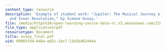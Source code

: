 ```yaml
---
content_type: resource
description: 'Example of student work: "Jupiter: The Musical Journey of Outward Conflict
  and Inner Resolution," by Simone Ovsey.'
file: /media/https%3A/open-learning-course-data-rc.s3.amazonaws.com/21m-350-musical-analysis-spring-2008/60665fd4b48ae82c2ac711d2b46244da_ovsey_final.pdf
file_type: application/pdf
resourcetype: Document
title: ovsey_final.pdf
uid: 60665fd4-b48a-e82c-2ac7-11d2b46244da
---
```

